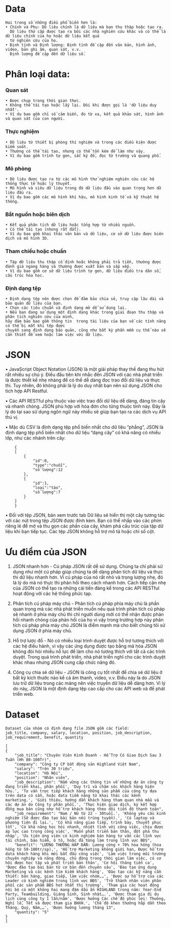 # Data 
    Hai trong số những điều phổ biến hơn là:
    • Chính và Phụ: Dữ liệu chính là dữ liệu mà bạn thu thập hoặc tạo ra. 
      Dữ liệu thứ cấp được tạo ra bởi các nhà nghiên cứu khác và có thể là dữ liệu chính của họ hoặc dữ liệu kết quả 
      từ nghiên cứu của họ.
    • Định tính và Định lượng: Định tính đề cập đến văn bản, hình ảnh, video, bản ghi âm, quan sát, v.v. 
      Định lượng đề cập đến dữ liệu số.

# Phân loại data:
### Quan sát
    • Được chụp trong thời gian thực.
    • Không thể tái tạo hoặc lấy lại. Đôi khi được gọi là 'dữ liệu duy nhất'.
    • Ví dụ bao gồm chỉ số cảm biến, đo từ xa, kết quả khảo sát, hình ảnh và quan sát của con người.
### Thực nghiệm
    • Dữ liệu từ thiết bị phòng thí nghiệm và trong các điều kiện được kiểm soát.
    • Thường có thể tái tạo, nhưng có thể tốn kém để làm như vậy.
    • Ví dụ bao gồm trình tự gen, sắc ký đồ, đọc từ trường và quang phổ.
### Mô phỏng
    • Dữ liệu được tạo ra từ các mô hình thử nghiệm nghiên cứu các hệ thống thực tế hoặc lý thuyết.
    • Mô hình và siêu dữ liệu trong đó dữ liệu đầu vào quan trọng hơn dữ liệu đầu ra.
    • Ví dụ bao gồm các mô hình khí hậu, mô hình kinh tế và kỹ thuật hệ thống.
### Bắt nguồn hoặc biên dịch
    • Kết quả phân tích dữ liệu hoặc tổng hợp từ nhiều nguồn.
    • Có thể tái tạo (nhưng rất đắt).
    • Ví dụ bao gồm khai thác văn bản và dữ liệu, cơ sở dữ liệu được biên dịch và mô hình 3D.
### Tham chiếu hoặc chuẩn
    • Tập dữ liệu thu thập cố định hoặc không phải trả tiền, thường được đánh giá ngang hàng và thường được xuất bản và sắp xếp.
    • Ví dụ bao gồm cơ sở dữ liệu trình tự gen, dữ liệu điều tra dân số, cấu trúc hóa học.

### Định dạng tệp
    • Định dạng tệp nên được chọn để đảm bảo chia sẻ, truy cập lâu dài và bảo quản dữ liệu của bạn. 
    • Chọn các tiêu chuẩn và định dạng mở dễ sử dụng lại. 
    • Nếu bạn đang sử dụng một định dạng khác trong giai đoạn thu thập và phân tích nghiên cứu của mình, 
    hãy đảm bảo bao gồm thông tin  trong tài liệu của bạn về các tính năng có thể bị mất khi tệp được 
    chuyển sang định dạng bảo quản, cũng như bất kỳ phần mềm cụ thể nào sẽ cần thiết để xem hoặc làm việc với dữ liệu.

# JSON
• JavaScript Object Notation (JSON) là một giải pháp thay thế đang thu hút rất nhiều sự chú ý. 
Điều đầu tiên khi nhắc đến JSON với các nhà phát triển là được thiết kế nhẹ nhàng để có thể dễ dàng đọc trao đổi dữ liệu và thực thi. Tuy nhiên, đó không phải là lý do duy nhất bạn nên sử dụng JSON cho tích hợp API Restful.

• Các API RESTful phụ thuộc vào việc trao đổi dữ liệu dễ dàng, đáng tin cậy và nhanh chóng. 
    JSON phù hợp với hóa đơn cho từng thuộc tính này. Đây là lý do tại sao sử dụng ngôn ngữ này nhiều sẽ giúp bạn tạo ra các dịch vụ API thú vị.

• Mặc dù CSV là định dạng tệp phổ biến nhất cho dữ liệu “phẳng”, JSON là định dạng tệp phổ biến nhất cho dữ liệu “dạng cây” có khả năng có nhiều lớp, như các nhánh trên cây:

        {
        [
            {
                "id":0,
                "type":"chuối",
                "số lượng":12
            },
            {
                "id":1,
                "loại":"táo",
                "số lượng":7
            }
        ]
        }

• Đối với tệp JSON, bản xem trước tab Dữ liệu sẽ hiển thị một cây tương tác với các nút trong tệp JSON được đính kèm. 
Bạn có thể nhấp vào các phím riêng lẻ để mở và thu gọn các phần của cây, khám phá cấu trúc của tập dữ liệu khi bạn tiếp tục. 
Các tệp JSON không hỗ trợ mô tả hoặc chỉ số cột.

# Ưu điểm của JSON

1. JSON nhanh hơn - Cú pháp JSON rất dễ sử dụng. Chúng ta chỉ phải sử dụng như một cú pháp giúp chúng ta dễ dàng phân tích dữ liệu và thực thi dữ liệu nhanh hơn. Vì cú pháp của nó rất nhỏ và trọng lượng nhẹ, đó là lý do mà nó thực thi phản hồi theo cách nhanh hơn. Cách tiếp cận nhẹ của JSON có thể tạo ra những cải tiến đáng kể trong các API RESTful hoạt động với các hệ thống phức tạp.

2. Phân tích cú pháp máy chủ - Phân tích cú pháp phía máy chủ là phần quan trọng mà các nhà phát triển muốn nếu quá trình phân tích cú pháp sẽ nhanh ở phía máy chủ thì chỉ người dùng mới có thể nhận được phản hồi nhanh chóng của phản hồi của họ vì vậy trong trường hợp này phân tích cú pháp phía máy chủ JSON là điểm mạnh mà cho biết chúng tôi sử dụng JSON ở phía máy chủ.

3. Hỗ trợ lược đồ - Nó có nhiều loại trình duyệt được hỗ trợ tương thích với các hệ điều hành, vì vậy các ứng dụng được tạo bằng mã hóa JSON không đòi hỏi nhiều nỗ lực để làm cho nó tương thích với tất cả các trình duyệt. Trong quá trình phát triển, nhà phát triển nghĩ cho các trình duyệt khác nhau nhưng JSON cung cấp chức năng đó.

4. Công cụ chia sẻ dữ liệu - JSON là công cụ tốt nhất để chia sẻ dữ liệu ở bất kỳ kích thước nào kể cả âm thanh, video, v.v. Điều này là do JSON lưu trữ dữ liệu trong các mảng nên việc truyền dữ liệu dễ dàng hơn. Vì lý do này, JSON là một định dạng tệp cao cấp cho các API web và để phát triển web.

# Dataset
    Dataset của nhóm có định dạng file JSON gồm các field:
    job_title, company, salary, location, position, job_description, job_requirement, benefit, quantity
    
    [
    {
        "job_title": "Chuyên Viên Kinh Doanh - Hỗ Trợ Có Giao Dịch Sau 3 Tuần (Hh 80-100Tr)",
        "company": "Công ty CP bất động sản Highland Việt Nam",
        "salary": "Trên 30 triệu",
        "location": "Hà Nội",
        "position": "Nhân viên",
        "job_description": "Nắm vững các thông tin về những dự án công ty đang triển khai, phân phối', 'Duy trì và chăm sóc khách hàng hiện hữu.', 'Tư vấn trực tiếp khách hàng những sản phẩm của công ty dựa trên data có sẵn, hoặc data tiềm năng từ khai thác các kênh marketing.', 'Giới thiệu, hướng dẫn khách hàng tham quan nhà mẫu và các dự án do Công ty phân phối.', 'Thực hiện giao dịch, ký kết hợp đồng mua bán cũng như hỗ trợ khách hàng theo dõi tiến độ thanh toán",
        "job_requirement": "Nam / Nữ từ 22 - 30tuổi.', 'Không yêu cầu kinh nghiệm (Sẽ được đào tạo bài bản nếu trúng tuyển).', 'Có laptop và phương tiện đi lại.', 'Có khả năng giao tiếp, trình bày, thuyết phục tốt', 'Có khả năng học hỏi nhanh, nhiệt tình với công việc, chịu được áp lực cao trong công việc', 'Muốn phát triển bản thân, đột phá thu nhập', 'Ưu tiên ứng viên có kinh nghiệm bán hàng tư vấn các lĩnh vực tài chính, bảo hiểm, ô tô, hoặc đã từng làm trong lĩnh vực BĐS",
        "benefit": "LƯƠNG THƯỞNG HẤP DẪN: Lương cứng + 70% hoa hồng (hoa hồng từ 50-100tr/sp),', 'Hỗ trợ Marketing không giới hạn, Được hỗ trợ data khách hàng khi mới bắt đầu công việc', 'Làm việc trong môi trường chuyên nghiệp và năng động, chủ động trong thời gian làm việc, có cơ hội được học tập và phát triển bản thân', 'Cơ hội thăng tiến ca', 'Được đào tạo bài bản từ cơ bản đến chuyên sâu', 'Đào tạo ứng dụng Marketing và các kênh tìm kiếm khách hàng', 'Đào tạo các kỹ năng cần thiết: bán hàng, giao tiếp, làm việc nhóm,…', 'Được sự hỗ trợ của các Leader có kinh nghiệm trong lĩnh vực BĐS', 'Trở thành nhân viên phân phối các sản phẩm BĐS hot nhất thị trường', 'Tham gia các hoạt động nội bộ có một không hai mang đậm dấu ấn HIGHLAND trong năm: Year-End Party, Teambuilding, Giáng Sinh, Sinh nhật….', 'Được tham gia đi du lịch cùng công ty 1 lần/năm', 'Được hưởng Các chế độ phúc lợi: Thưởng, Nghỉ lễ, Tết và được tham gia BHXH.', 'Chế độ khen thưởng hấp dẫn theo Tháng, Quý, Năm,…', 'Được hưởng lương tháng 13",
        "quantity": "5"
    }
    ]

